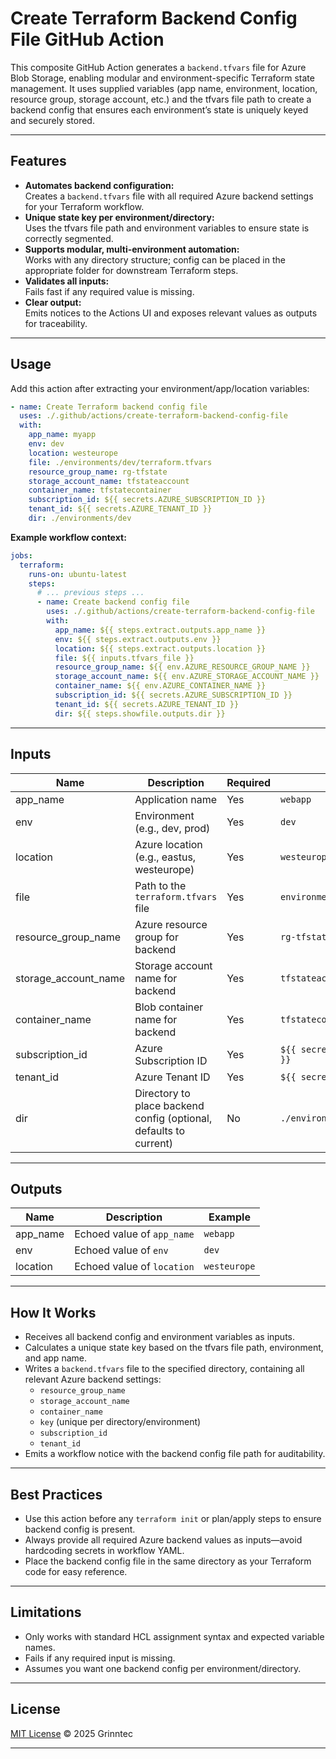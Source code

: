 # Create Terraform Backend Config File GitHub Action

This composite GitHub Action generates a `backend.tfvars` file for Azure Blob Storage, enabling modular and environment-specific Terraform state management. It uses supplied variables (app name, environment, location, resource group, storage account, etc.) and the tfvars file path to create a backend config that ensures each environment’s state is uniquely keyed and securely stored.

---

## Features

- **Automates backend configuration:**  
  Creates a `backend.tfvars` file with all required Azure backend settings for your Terraform workflow.
- **Unique state key per environment/directory:**  
  Uses the tfvars file path and environment variables to ensure state is correctly segmented.
- **Supports modular, multi-environment automation:**  
  Works with any directory structure; config can be placed in the appropriate folder for downstream Terraform steps.
- **Validates all inputs:**  
  Fails fast if any required value is missing.
- **Clear output:**  
  Emits notices to the Actions UI and exposes relevant values as outputs for traceability.

---

## Usage

Add this action after extracting your environment/app/location variables:

```yaml
- name: Create Terraform backend config file
  uses: ./.github/actions/create-terraform-backend-config-file
  with:
    app_name: myapp
    env: dev
    location: westeurope
    file: ./environments/dev/terraform.tfvars
    resource_group_name: rg-tfstate
    storage_account_name: tfstateaccount
    container_name: tfstatecontainer
    subscription_id: ${{ secrets.AZURE_SUBSCRIPTION_ID }}
    tenant_id: ${{ secrets.AZURE_TENANT_ID }}
    dir: ./environments/dev
```

**Example workflow context:**

```yaml
jobs:
  terraform:
    runs-on: ubuntu-latest
    steps:
      # ... previous steps ...
      - name: Create backend config file
        uses: ./.github/actions/create-terraform-backend-config-file
        with:
          app_name: ${{ steps.extract.outputs.app_name }}
          env: ${{ steps.extract.outputs.env }}
          location: ${{ steps.extract.outputs.location }}
          file: ${{ inputs.tfvars_file }}
          resource_group_name: ${{ env.AZURE_RESOURCE_GROUP_NAME }}
          storage_account_name: ${{ env.AZURE_STORAGE_ACCOUNT_NAME }}
          container_name: ${{ env.AZURE_CONTAINER_NAME }}
          subscription_id: ${{ secrets.AZURE_SUBSCRIPTION_ID }}
          tenant_id: ${{ secrets.AZURE_TENANT_ID }}
          dir: ${{ steps.showfile.outputs.dir }}
```

---

## Inputs

| Name                | Description                                                      | Required | Example                         |
|---------------------|------------------------------------------------------------------|----------|----------------------------------|
| app_name            | Application name                                                 | Yes      | `webapp`                        |
| env                 | Environment (e.g., dev, prod)                                    | Yes      | `dev`                           |
| location            | Azure location (e.g., eastus, westeurope)                        | Yes      | `westeurope`                    |
| file                | Path to the `terraform.tfvars` file                              | Yes      | `environments/dev/terraform.tfvars` |
| resource_group_name | Azure resource group for backend                                 | Yes      | `rg-tfstate`                    |
| storage_account_name| Storage account name for backend                                 | Yes      | `tfstateaccount`                |
| container_name      | Blob container name for backend                                  | Yes      | `tfstatecontainer`              |
| subscription_id     | Azure Subscription ID                                            | Yes      | `${{ secrets.AZURE_SUBSCRIPTION_ID }}` |
| tenant_id           | Azure Tenant ID                                                  | Yes      | `${{ secrets.AZURE_TENANT_ID }}` |
| dir                 | Directory to place backend config (optional, defaults to current)| No       | `./environments/dev`            |

---

## Outputs

| Name       | Description                                   | Example                    |
|------------|-----------------------------------------------|----------------------------|
| app_name   | Echoed value of `app_name`                    | `webapp`                   |
| env        | Echoed value of `env`                         | `dev`                      |
| location   | Echoed value of `location`                    | `westeurope`               |

---

## How It Works

- Receives all backend config and environment variables as inputs.
- Calculates a unique state key based on the tfvars file path, environment, and app name.
- Writes a `backend.tfvars` file to the specified directory, containing all relevant Azure backend settings:
  - `resource_group_name`
  - `storage_account_name`
  - `container_name`
  - `key` (unique per directory/environment)
  - `subscription_id`
  - `tenant_id`
- Emits a workflow notice with the backend config file path for auditability.

---

## Best Practices

- Use this action before any `terraform init` or plan/apply steps to ensure backend config is present.
- Always provide all required Azure backend values as inputs—avoid hardcoding secrets in workflow YAML.
- Place the backend config file in the same directory as your Terraform code for easy reference.

---

## Limitations

- Only works with standard HCL assignment syntax and expected variable names.
- Fails if any required input is missing.
- Assumes you want one backend config per environment/directory.

---

## License

[MIT License](../LICENSE) © 2025 Grinntec

---

